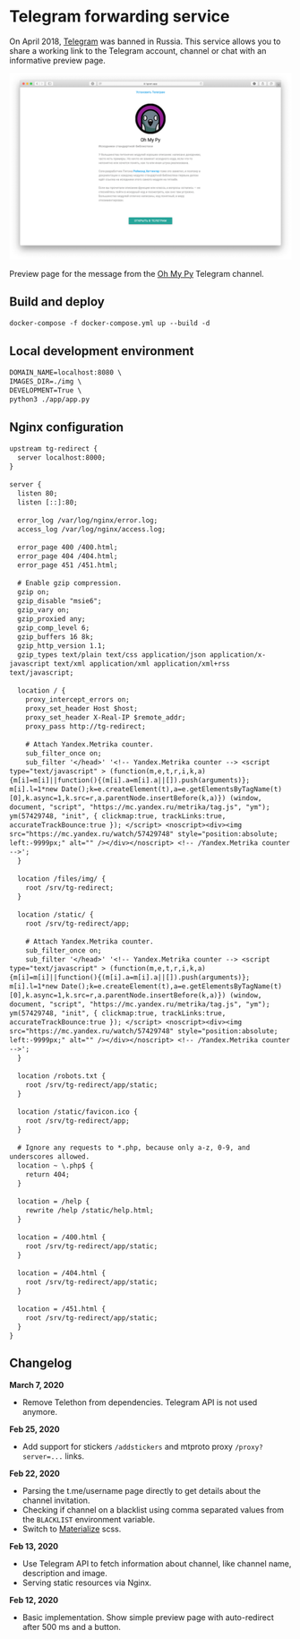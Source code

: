 # Telegram forwarding service

On April 2018, [Telegram](https://telegram.org) was banned in Russia. This service allows you to share a working link to the Telegram account, channel or chat with an informative preview page.

![alt text][screenshot]

Preview page for the message from the [Oh My Py](https://t.me/ohmypy) Telegram channel.

## Build and deploy

```
docker-compose -f docker-compose.yml up --build -d
```

## Local development environment

```
DOMAIN_NAME=localhost:8080 \
IMAGES_DIR=./img \
DEVELOPMENT=True \
python3 ./app/app.py
```

## Nginx configuration

```
upstream tg-redirect {
  server localhost:8000;
}

server {
  listen 80;
  listen [::]:80;

  error_log /var/log/nginx/error.log;
  access_log /var/log/nginx/access.log;

  error_page 400 /400.html;
  error_page 404 /404.html;
  error_page 451 /451.html;

  # Enable gzip compression.
  gzip on;
  gzip_disable "msie6";
  gzip_vary on;
  gzip_proxied any;
  gzip_comp_level 6;
  gzip_buffers 16 8k;
  gzip_http_version 1.1;
  gzip_types text/plain text/css application/json application/x-javascript text/xml application/xml application/xml+rss text/javascript;

  location / {
    proxy_intercept_errors on;
    proxy_set_header Host $host;
    proxy_set_header X-Real-IP $remote_addr;
    proxy_pass http://tg-redirect;

    # Attach Yandex.Metrika counter.
    sub_filter_once on;
    sub_filter '</head>' '<!-- Yandex.Metrika counter --> <script type="text/javascript" > (function(m,e,t,r,i,k,a){m[i]=m[i]||function(){(m[i].a=m[i].a||[]).push(arguments)}; m[i].l=1*new Date();k=e.createElement(t),a=e.getElementsByTagName(t)[0],k.async=1,k.src=r,a.parentNode.insertBefore(k,a)}) (window, document, "script", "https://mc.yandex.ru/metrika/tag.js", "ym"); ym(57429748, "init", { clickmap:true, trackLinks:true, accurateTrackBounce:true }); </script> <noscript><div><img src="https://mc.yandex.ru/watch/57429748" style="position:absolute; left:-9999px;" alt="" /></div></noscript> <!-- /Yandex.Metrika counter -->';
  }

  location /files/img/ {
    root /srv/tg-redirect;
  }

  location /static/ {
    root /srv/tg-redirect/app;
    
    # Attach Yandex.Metrika counter.
    sub_filter_once on;
    sub_filter '</head>' '<!-- Yandex.Metrika counter --> <script type="text/javascript" > (function(m,e,t,r,i,k,a){m[i]=m[i]||function(){(m[i].a=m[i].a||[]).push(arguments)}; m[i].l=1*new Date();k=e.createElement(t),a=e.getElementsByTagName(t)[0],k.async=1,k.src=r,a.parentNode.insertBefore(k,a)}) (window, document, "script", "https://mc.yandex.ru/metrika/tag.js", "ym"); ym(57429748, "init", { clickmap:true, trackLinks:true, accurateTrackBounce:true }); </script> <noscript><div><img src="https://mc.yandex.ru/watch/57429748" style="position:absolute; left:-9999px;" alt="" /></div></noscript> <!-- /Yandex.Metrika counter -->';
  }

  location /robots.txt {
    root /srv/tg-redirect/app/static;
  }

  location /static/favicon.ico {
    root /srv/tg-redirect/app;
  }

  # Ignore any requests to *.php, because only a-z, 0-9, and underscores allowed.
  location ~ \.php$ {
    return 404;
  }

  location = /help {
    rewrite /help /static/help.html;    
  }

  location = /400.html {
    root /srv/tg-redirect/app/static;
  }

  location = /404.html {
    root /srv/tg-redirect/app/static;
  }

  location = /451.html {
    root /srv/tg-redirect/app/static;
  }
}
```

## Changelog

**March 7, 2020**
* Remove Telethon from dependencies. Telegram API is not used anymore.

**Feb 25, 2020**
* Add support for stickers `/addstickers` and mtproto proxy `/proxy?server=...` links.

**Feb 22, 2020**
* Parsing the t.me/username page directly to get details about the channel invitation.
* Checking if channel on a blacklist using comma separated values from the `BLACKLIST` environment variable.
* Switch to [Materialize](https://materializecss.com/) scss.

**Feb 13, 2020**
* Use Telegram API to fetch information about channel, like channel name, description and image.
* Serving static resources via Nginx.

**Feb 12, 2020** 
* Basic implementation. Show simple preview page with auto-redirect after 500 ms and a button. 

[screenshot]: common/images/ohmypy-post-screenshot.png "Page preview for Oh My Py Telegram channel (https://t.me/ohmypy)"
